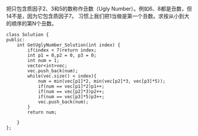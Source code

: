 把只包含质因子2、3和5的数称作丑数（Ugly Number）。例如6、8都是丑数，但14不是，因为它包含质因子7。 习惯上我们把1当做是第一个丑数。求按从小到大的顺序的第N个丑数。

```
class Solution {
public:
    int GetUglyNumber_Solution(int index) {
        if(index < 7)return index;
        int p1 = 0,p2 = 0, p3 = 0;
        int num = 1;
        vector<int>vec;
        vec.push_back(num);
        while(vec.size() < index){
            num = min(vec[p1]*2, min(vec[p2]*3, vec[p3]*5));
            if(num == vec[p1]*2)p1++;
            if(num == vec[p2]*3)p2++;
            if(num == vec[p3]*5)p3++;
            vec.push_back(num);
        }
        return num;
     
    }
};

```